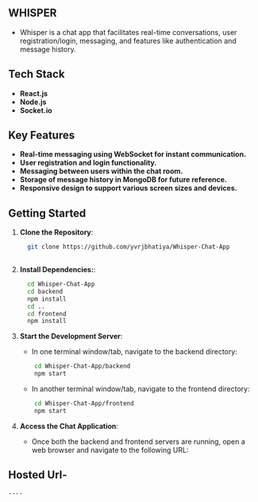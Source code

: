 ## WHISPER
- Whisper is a chat app that facilitates real-time conversations, user registration/login, messaging, and features like authentication and message history.

## Tech Stack

- **React.js**
- **Node.js**
- **Socket.io**


## Key Features

- **Real-time messaging using WebSocket for instant communication.**
- **User registration and login functionality.**
- **Messaging between users within the chat room.**
- **Storage of message history in MongoDB for future reference.**
- **Responsive design to support various screen sizes and devices.**

  

## Getting Started

1. **Clone the Repository**:

   ```bash
     git clone https://github.com/yvrjbhatiya/Whisper-Chat-App
  
   ```

2. **Install Dependencies:**:

    ```bash
      cd Whisper-Chat-App
      cd backend
      npm install
      cd ..
      cd frontend
      npm install
    ```

4. **Start the Development Server**:

   - In one terminal window/tab, navigate to the backend directory:
     
    ```bash
        cd Whisper-Chat-App/backend
        npm start
    ```
    
    - In another terminal window/tab, navigate to the frontend directory:

    ```bash
        cd Whisper-Chat-App/frontend
        npm start
    ```

5. **Access the Chat Application**:

   - Once both the backend and frontend servers are running, open a web browser and navigate to the following URL:
  
     
## Hosted Url- 

   ```
   ----
   ```
